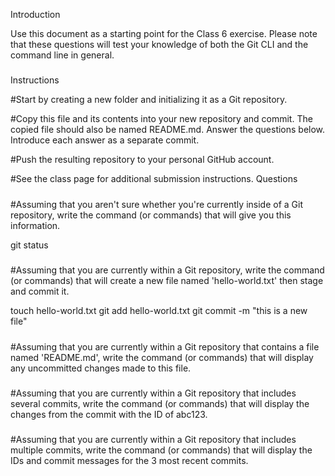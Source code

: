 Introduction

Use this document as a starting point for the Class 6 exercise. Please note that these questions will test your knowledge of both the Git CLI and the command line in general.

#####

Instructions

#Start by creating a new folder and initializing it as a Git repository.

#Copy this file and its contents into your new repository and commit. The copied file should also be named README.md.
Answer the questions below. Introduce each answer as a separate commit.

#Push the resulting repository to your personal GitHub account.

#See the class page for additional submission instructions.
Questions

#####

#Assuming that you aren't sure whether you're currently inside of a Git repository, write the command (or commands) that will give you this information.

git status

#####

#Assuming that you are currently within a Git repository, write the command (or commands) that will create a new file named 'hello-world.txt' then stage and commit it.

touch hello-world.txt
git add hello-world.txt
git commit -m "this is a new file"

#####

#Assuming that you are currently within a Git repository that contains a file named 'README.md', write the command (or commands) that will display any uncommitted changes made to this file.

#####

#Assuming that you are currently within a Git repository that includes several commits, write the command (or commands) that will display the changes from the commit with the ID of abc123.

#####

#Assuming that you are currently within a Git repository that includes multiple commits, write the command (or commands) that will display the IDs and commit messages for the 3 most recent commits.
